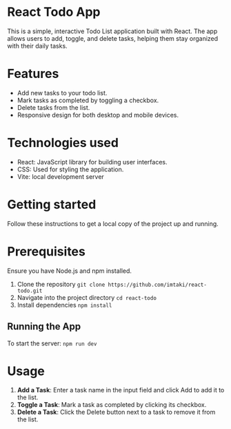 # React Todo App

This is a simple, interactive Todo List application built with React. The app allows users to add, toggle, and delete tasks, helping them stay organized with their daily tasks.

# Features 
- Add new tasks to your todo list.
- Mark tasks as completed by toggling a checkbox.
- Delete tasks from the list.
- Responsive design for both desktop and mobile devices.

# Technologies used
- React: JavaScript library for building user interfaces.
- CSS: Used for styling the application.
- Vite: local development server

# Getting started
Follow these instructions to get a local copy of the project up and running.

# Prerequisites
Ensure you have Node.js and npm installed.
1. Clone the repository `git clone https://github.com/imtaki/react-todo.git`
2. Navigate into the project directory `cd react-todo`
3. Install dependencies `npm install`

## Running the App
To start the server: `npm run dev`

# Usage 
1. **Add a Task**: Enter a task name in the input field and click Add to add it to the list.
2. **Toggle a Task**: Mark a task as completed by clicking its checkbox.
3. **Delete a Task**: Click the Delete button next to a task to remove it from the list.

